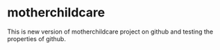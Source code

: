# motherchildcare
This is new version of motherchildcare project on github and testing the properties of github.
